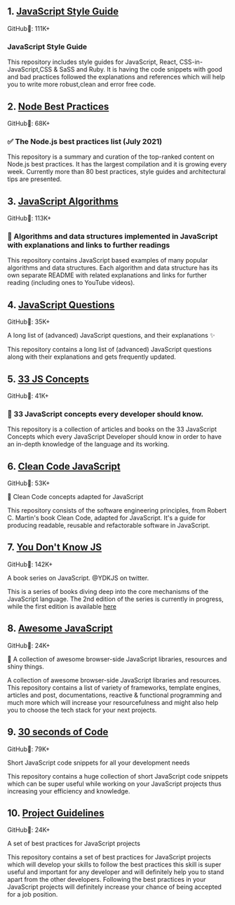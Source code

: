 ## 1. [JavaScript Style Guide](https://github.com/airbnb/javascript)

GitHub🌟: 111K+

### JavaScript Style Guide

This repository includes style guides for JavaScript, React, CSS-in-JavaScript,CSS & SaSS and Ruby. It is having the code snippets with good and bad practices followed the explanations and references which will help you to write more robust,clean and error free code.

## 2. [Node Best Practices](https://github.com/goldbergyoni/nodebestpractices)

GitHub🌟: 68K+

### ✅ The Node.js best practices list (July 2021)

This repository is a summary and curation of the top-ranked content on Node.js best practices. It has the largest compilation and it is growing every week. Currently more than 80 best practices, style guides and architectural tips are presented.

## 3. [JavaScript Algorithms](https://github.com/trekhleb/javascript-algorithms)

GitHub🌟: 113K+

### 📝 Algorithms and data structures implemented in JavaScript with explanations and links to further readings

This repository contains JavaScript based examples of many popular algorithms and data structures.
Each algorithm and data structure has its own separate README with related explanations and links for further reading (including ones to YouTube videos).

## 4. [JavaScript Questions](https://github.com/lydiahallie/javascript-questions)

GitHub🌟: 35K+

A long list of (advanced) JavaScript questions, and their explanations ✨

This repository contains a long list of (advanced) JavaScript questions along with their explanations and gets frequently updated.

## 5. [33 JS Concepts](https://github.com/leonardomso/33-js-concepts)

GitHub🌟: 41K+

### 📜 33 JavaScript concepts every developer should know.

This repository is a collection of articles and books on the 33 JavaScript Concepts which every JavaScript Developer should know in order to have an in-depth knowledge of the language and its working.

## 6. [Clean Code JavaScript](https://github.com/ryanmcdermott/clean-code-javascript)

GitHub🌟: 53K+

🛁 Clean Code concepts adapted for JavaScript

This repository consists of the software engineering principles, from Robert C. Martin's book Clean Code, adapted for JavaScript. It's a guide for producing readable, reusable and refactorable software in JavaScript.

## 7. [You Don't Know JS](https://github.com/getify/You-Dont-Know-JS)

GitHub🌟: 142K+

A book series on JavaScript. @YDKJS on twitter.

This is a series of books diving deep into the core mechanisms of the JavaScript language. The 2nd edition of the series is currently in progress, while the first edition is available [here](https://github.com/getify/You-Dont-Know-JS/blob/1st-ed/README.md)

## 8. [Awesome JavaScript](https://github.com/sorrycc/awesome-javascript)

GitHub🌟: 24K+

🐢 A collection of awesome browser-side JavaScript libraries, resources and shiny things.

A collection of awesome browser-side JavaScript libraries and resources. This repository contains a list of variety of frameworks, template engines, articles and post, documentations, reactive & functional programming and much more which will increase your resourcefulness and might also help you to choose the tech stack for your next projects.

## 9. [30 seconds of Code](https://github.com/30-seconds/30-seconds-of-code)

GitHub🌟: 79K+

Short JavaScript code snippets for all your development needs

This repository contains a huge collection of short JavaScript code snippets which can be super useful while working on your JavaScript projects thus increasing your efficiency and knowledge.

## 10. [Project Guidelines](https://github.com/elsewhencode/project-guidelines)

GitHub🌟: 24K+

A set of best practices for JavaScript projects

This repository contains a set of best practices for JavaScript projects which will develop your skills to follow the best practices this skill is super useful and important for any developer and will definitely help you to stand apart from the other developers. Following the best practices in your JavaScript projects will definitely increase your chance of being accepted for a job position.
